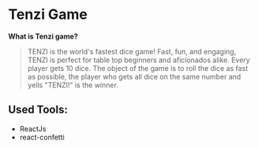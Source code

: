 # Tenzi Game

 **What is Tenzi game?**
 > TENZI is the world's fastest dice game! Fast, fun, and engaging, TENZI is perfect for table top beginners and aficionados alike. Every player gets 10 dice. The object of the game is to roll the dice as fast as possible, the player who gets all dice on the same number and yells "TENZI!" is the winner.

 ## Used Tools:
  - ReactJs
  - react-confetti
